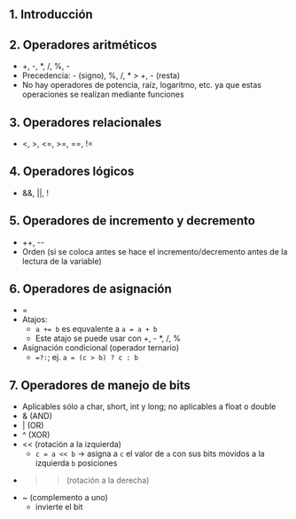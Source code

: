 ## 1. Introducción
## 2. Operadores aritméticos
- +, -, \*, /, %, -
- Precedencia: - (signo), %, /, \* > +, - (resta)
- No hay operadores de potencia, raíz, logaritmo, etc. ya que estas operaciones se realizan mediante funciones
## 3. Operadores relacionales
- <, >, <=, >=, \==, !=
## 4. Operadores lógicos
- &&, ||, !
## 5. Operadores de incremento y decremento
- ++, --
- Orden (si se coloca antes se hace el incremento/decremento antes de la lectura de la variable)
## 6. Operadores de asignación
- =
- Atajos:
	- `a += b` es equvalente a `a = a + b`
	- Este atajo se puede usar con +, - \*, /, %
- Asignación condicional (operador ternario)
	- `=?:`; ej. `a = (c > b) ? c : b`
## 7. Operadores de manejo de bits
- Aplicables sólo a char, short, int y long; no aplicables a float o double
- & (AND)
- | (OR)
- ^ (XOR)
- << (rotación a la izquierda)
	- `c = a << b` -> asigna a `c` el valor de `a` con sus bits movidos a la izquierda `b` posiciones
- >> (rotación a la derecha)
- ~ (complemento a uno)
	- invierte el bit
